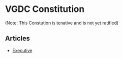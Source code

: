 # VGDC Constitution

(Note: This Constution is tenative and is not yet ratified)

## Articles

- [Executive](Executive.md)
